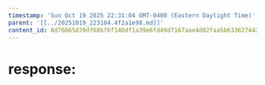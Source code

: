 ```yaml
---
timestamp: 'Sun Oct 19 2025 22:31:04 GMT-0400 (Eastern Daylight Time)'
parent: '[[../20251019_223104.4f2a1e98.md]]'
content_id: 6d76b65d70df68bf6f140df1a39e6fd49d7167aae4d02faa5b63362744266256
---
```


# response:
